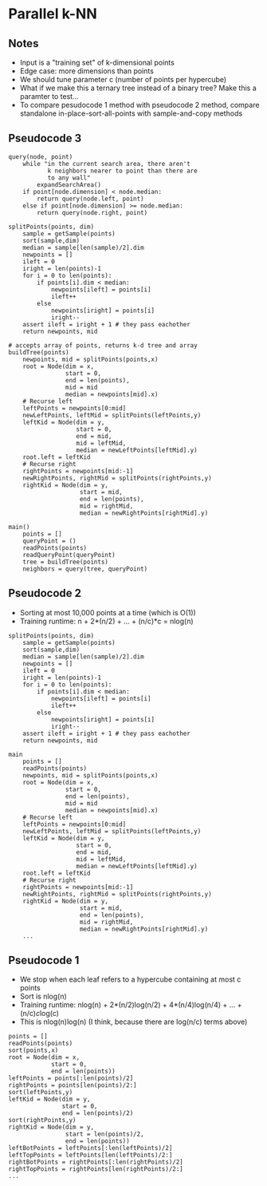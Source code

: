 # Parallel k-NN

## Notes
- Input is a "training set" of k-dimensional points
- Edge case: more dimensions than points
- We should tune parameter c (number of points per hypercube)
- What if we make this a ternary tree instead of a binary tree? Make this a paramter to test...
- To compare pesudocode 1 method with pseudocode 2 method, compare standalone in-place-sort-all-points with sample-and-copy methods

## Pseudocode 3
```
query(node, point)
	while "in the current search area, there aren't
	       k neighbors nearer to point than there are
	       to any wall"
		expandSearchArea()
	if point[node.dimension] < node.median:
		return query(node.left, point)
	else if point[node.dimension] >= node.median:
		return query(node.right, point)

splitPoints(points, dim)
	sample = getSample(points)
	sort(sample,dim)
	median = sample[len(sample)/2].dim
	newpoints = []
	ileft = 0
	iright = len(points)-1
	for i = 0 to len(points):
		if points[i].dim < median:
			newpoints[ileft] = points[i]
			ileft++
		else
			newpoints[iright] = points[i]
			iright--
	assert ileft = iright + 1 # they pass eachother
	return newpoints, mid

# accepts array of points, returns k-d tree and array
buildTree(points)
	newpoints, mid = splitPoints(points,x)
	root = Node(dim = x,
	            start = 0,
	            end = len(points),
	            mid = mid
	            median = newpoints[mid].x)
	# Recurse left
	leftPoints = newpoints[0:mid]
	newLeftPoints, leftMid = splitPoints(leftPoints,y)
	leftKid = Node(dim = y,
	               start = 0,
	               end = mid,
	               mid = leftMid,
	               median = newLeftPoints[leftMid].y)
	root.left = leftKid
	# Recurse right
	rightPoints = newpoints[mid:-1]
	newRightPoints, rightMid = splitPoints(rightPoints,y)
	rightKid = Node(dim = y,
	                start = mid,
	                end = len(points),
	                mid = rightMid,
	                median = newRightPoints[rightMid].y)

main()
	points = []
	queryPoint = ()
	readPoints(points)
	readQueryPoint(queryPoint)
	tree = buildTree(points)
	neighbors = query(tree, queryPoint)
```

## Pseudocode 2
- Sorting at most 10,000 points at a time (which is O(1))
- Training runtime: n + 2*(n/2) + ... + (n/c)*c = nlog(n)
```
splitPoints(points, dim)
	sample = getSample(points)
	sort(sample,dim)
	median = sample[len(sample)/2].dim
	newpoints = []
	ileft = 0
	iright = len(points)-1
	for i = 0 to len(points):
		if points[i].dim < median:
			newpoints[ileft] = points[i]
			ileft++
		else
			newpoints[iright] = points[i]
			iright--
	assert ileft = iright + 1 # they pass eachother
	return newpoints, mid

main
	points = []
	readPoints(points)
	newpoints, mid = splitPoints(points,x)
	root = Node(dim = x,
	            start = 0,
	            end = len(points),
	            mid = mid
	            median = newpoints[mid].x)
	# Recurse left
	leftPoints = newpoints[0:mid]
	newLeftPoints, leftMid = splitPoints(leftPoints,y)
	leftKid = Node(dim = y,
	               start = 0,
	               end = mid,
	               mid = leftMid,
	               median = newLeftPoints[leftMid].y)
	root.left = leftKid
	# Recurse right
	rightPoints = newpoints[mid:-1]
	newRightPoints, rightMid = splitPoints(rightPoints,y)
	rightKid = Node(dim = y,
	                start = mid,
	                end = len(points),
	                mid = rightMid,
	                median = newRightPoints[rightMid].y)
	...
```

## Pseudocode 1
- We stop when each leaf refers to a hypercube containing at most c points
- Sort is nlog(n)
- Training runtime: nlog(n) + 2*(n/2)log(n/2) + 4*(n/4)log(n/4) + ... + (n/c)*c*log(c)
- This is nlog(n)log(n) (I think, because there are log(n/c) terms above)
```
points = []
readPoints(points)
sort(points,x)
root = Node(dim = x,
            start = 0,
            end = len(points))
leftPoints = points[:len(points)/2]
rightPoints = points[len(points)/2:]
sort(leftPoints,y)
leftKid = Node(dim = y,
               start = 0,
               end = len(points)/2)
sort(rightPoints,y)
rightKid = Node(dim = y,
                start = len(points)/2,
                end = len(points))
leftBotPoints = leftPoints[:len(leftPoints)/2]
leftTopPoints = leftPoints[len(leftPoints)/2:]
rightBotPoints = rightPoints[:len(rightPoints)/2]
rightTopPoints = rightPoints[len(rightPoints)/2:]
...
```
